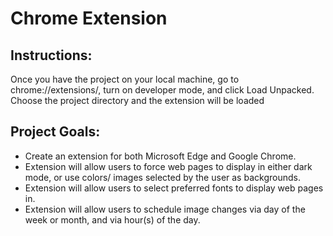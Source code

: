 # Chrome Extension

## Instructions:
Once you have the project on your local machine, go to chrome://extensions/, turn on developer mode, and click Load Unpacked. Choose the project directory and the extension will be loaded

## Project Goals:
- Create an extension for both Microsoft Edge and Google Chrome.
- Extension will allow users to force web pages to display in either dark mode, or use colors/ images selected by the user as backgrounds.
- Extension will allow users to select preferred fonts to display web pages in. 
- Extension will allow users to schedule image changes via day of the week or month, and via hour(s) of the day.